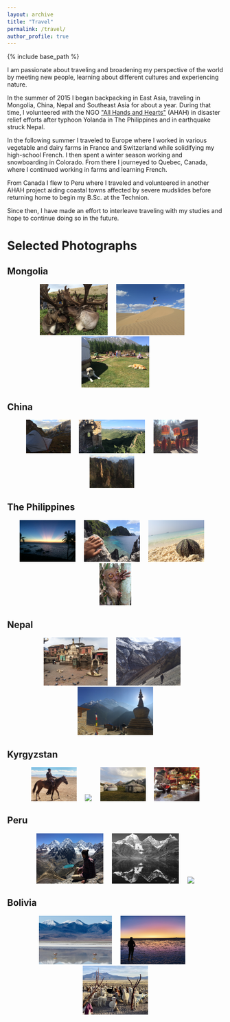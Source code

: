 ```yaml
---
layout: archive
title: "Travel"
permalink: /travel/
author_profile: true
---
```


{% include base_path %}


[//]: # ({% for post in site.travel %})
[//]: # (  {% include archive-single.html %})
[//]: # ({% endfor %})

I am passionate about traveling and broadening my perspective of the world by meeting new people, learning about different cultures and experiencing nature.

In the summer of 2015 I began backpacking in East Asia, traveling in Mongolia, China, Nepal and Southeast Asia for about a year.
During that time, I volunteered with the NGO ["All Hands and Hearts"](https://www.allhandsandhearts.org/) (AHAH) in disaster relief efforts after typhoon Yolanda in The Philippines and in earthquake struck Nepal.

In the following summer I traveled to Europe where I worked in various vegetable and dairy farms in France and Switzerland while solidifying my high-school French.
I then spent a winter season working and snowboarding in Colorado. From there I journeyed to Quebec, Canada, where I continued working in farms and learning French.

From Canada I flew to Peru where I traveled and volunteered in another AHAH project aiding coastal towns affected by severe mudslides before returning home to begin my B.Sc. at the Technion.

Since then, I have made an effort to interleave traveling with my studies and hope to continue doing so in the future.

<h1> Selected Photographs </h1>

<h2> Mongolia </h2>

<p align="center">
  <img src="../images/travel/Mongolia/Mongolia1.JPG" width="31.5%"> &nbsp; &nbsp;
  <img src="../images/travel/Mongolia/Mongolia2.JPG" width="31.5%"> &nbsp; &nbsp;
  <img src="../images/travel/Mongolia/Mongolia3.JPG" width="31.5%">
</p>

<h2> China </h2>

<p align="center">
  <img src="../images/travel/China/China1.JPG" width="20.6%"> &nbsp; &nbsp;
  <img src="../images/travel/China/China2.JPG" width="30.5%"> &nbsp; &nbsp;
  <img src="../images/travel/China/China3.JPG" width="20.6%"> &nbsp; &nbsp;
  <img src="../images/travel/China/China4.JPG" width="20.6%"> &nbsp; &nbsp;
</p>

<h2> The Philippines </h2>

<p align="center">
  <img src="../images/travel/The_Philippines/ThePhilippines1.JPG" width="25.8%"> &nbsp; &nbsp;
  <img src="../images/travel/The_Philippines/ThePhilippines2.JPG" width="25.8%"> &nbsp; &nbsp;
  <img src="../images/travel/The_Philippines/ThePhilippines3.JPG" width="25.8%"> &nbsp; &nbsp;
  <img src="../images/travel/The_Philippines/ThePhilippines4.JPG" width="14.6%">
</p>

<h2> Nepal </h2>

<p align="center">
  <img src="../images/travel/Nepal/Nepal2.JPG" width="29.7%"> &nbsp; &nbsp;
  <img src="../images/travel/Nepal/Nepal3.JPG" width="29.7%"> &nbsp; &nbsp;
  <img src="../images/travel/Nepal/Nepal1.JPG" width="35%">
</p>

<h2> Kyrgyzstan </h2>

<p align="center">
  <img src="../images/travel/Kyrgyzstan/Kyrgyzstan1.jpg" width="20.9%"> &nbsp; &nbsp;
  <img src="../images/travel/Kyrgyzstan/Kyrgyzstan4.JPG" width="29%"> &nbsp; &nbsp;
  <img src="../images/travel/Kyrgyzstan/Kyrgyzstan3.jpg" width="20.9%"> &nbsp; &nbsp;
  <img src="../images/travel/Kyrgyzstan/Kyrgyzstan2.jpg" width="20.9%">
</p>

<h2> Peru </h2>

<p align="center">
  <img src="../images/travel/Peru/Peru2.JPG" width="31%"> &nbsp; &nbsp;
  <img src="../images/travel/Peru/Peru1.JPG" width="31%"> &nbsp; &nbsp;
  <img src="../images/travel/Peru/Peru3.JPG" width="31%">
</p>

<h2> Bolivia </h2>

<p align="center">
  <img src="../images/travel/Bolivia/Bolivia2.jpg" width="33.8%"> &nbsp; &nbsp;
  <img src="../images/travel/Bolivia/Bolivia1.jpg" width="30%"> &nbsp; &nbsp;
  <img src="../images/travel/Bolivia/Bolivia3.jpg" width="30%">
</p>
